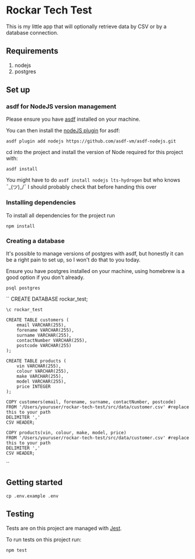 # Rockar Tech Test

This is my little app that will optionally retrieve data by CSV or by a database connection.

## Requirements

1. nodejs
2. postgres

## Set up

### asdf for NodeJS version management

Please ensure you have [asdf](https://asdf-vm.com/) installed on your machine. 

You can then install the [nodeJS plugin](https://github.com/asdf-vm/asdf-nodejs) for asdf:

``asdf plugin add nodejs https://github.com/asdf-vm/asdf-nodejs.git``

cd into the project and install the version of Node required for this project with:

``asdf install``

You might have to do ```asdf install nodejs lts-hydrogen``` but who knows ¯\_(ツ)_/¯
I should probably check that before handing this over

### Installing dependencies

To install all dependencies for the project run

``npm install``

### Creating a database

It's possible to manage versions of postgres with asdf, but honestly it can be a right pain to set up, so I won't do that to you today.

Ensure you have postgres installed on your machine, using homebrew is a good option if you don't already.

``psql postgres``

``
    CREATE DATABASE rockar_test;

    \c rockar_test

    CREATE TABLE customers (
        email VARCHAR(255),
        forename VARCHAR(255),
        surname VARCHAR(255),
        contactNumber VARCHAR(255),
        postcode VARCHAR(255)
    );

    CREATE TABLE products (
        vin VARCHAR(255),
        colour VARCHAR(255),
        make VARCHAR(255),
        model VARCHAR(255),
        price INTEGER
    );

    COPY customers(email, forename, surname, contactNumber, postcode)
    FROM '/Users/youruser/rockar-tech-test/src/data/customer.csv' #replace this to your path
    DELIMITER ','
    CSV HEADER;

    COPY products(vin, colour, make, model, price)
    FROM '/Users/youruser/rockar-tech-test/src/data/customer.csv' #replace this to your path
    DELIMITER ','
    CSV HEADER;
``

## Getting started

``cp .env.example .env``

## Testing

Tests are on this project are managed with [Jest](https://jestjs.io/).

To run tests on this project run:

``npm test``